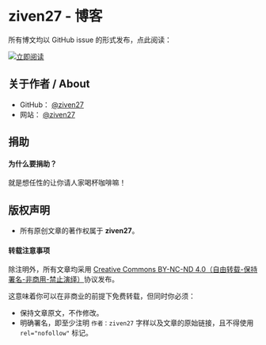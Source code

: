 # ziven27 - 博客

所有博文均以 GitHub issue 的形式发布，点此阅读：

[![立即阅读](https://cloud.githubusercontent.com/assets/1231359/13027636/6fdae1a6-d291-11e5-9126-68bd3d2ed778.png)](https://github.com/ziven27/blog/issues)

## 关于作者 / About

* GitHub： [@ziven27](https://github.com/ziven27)
* 网站： [@ziven27](http://www.ziven27.com)

## 捐助

#### 为什么要捐助？

就是想任性的让你请人家喝杯咖啡嘛！

## 版权声明

* 所有原创文章的著作权属于 **ziven27**。

#### 转载注意事项

除注明外，所有文章均采用 [Creative Commons BY-NC-ND 4.0（自由转载-保持署名-非商用-禁止演绎）](http://creativecommons.org/licenses/by-nc-nd/4.0/deed.zh)协议发布。

这意味着你可以在非商业的前提下免费转载，但同时你必须：

* 保持文章原文，不作修改。
* 明确署名，即至少注明 `作者：ziven27` 字样以及文章的原始链接，且不得使用 `rel="nofollow"` 标记。
